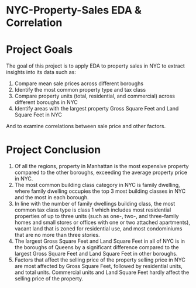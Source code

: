 # NYC-Property-Sales EDA & Correlation

# Project Goals

The goal of this project is to apply EDA to property sales in NYC to extract insights into its data such as:

1. Compare mean sale prices across different boroughs
2. Identify the most common property type and tax class
3. Compare property units (total, residential, and commercial) across different boroughs in NYC
4. Identify areas with the largest property Gross Square Feet and Land Square Feet in NYC

And to examine correlations between sale price and other factors.

# Project Conclusion
1. Of all the regions, property in Manhattan is the most expensive property compared to the other boroughs, exceeding the average property price in NYC.
2. The most common building class category in NYC is family dwelling, where family dwelling occupies the top 3 most building classes in NYC and the most in each borough.
3. In line with the number of family dwellings building class, the most common tax class type is class 1 which includes most residential properties of up to three units (such as one-, two-, and three-family homes and small stores or offices with one or two attached apartments), vacant land that is zoned for residential use, and most condominiums that are no more than three stories.
4. The largest Gross Square Feet and Land Square Feet in all of NYC is in the boroughs of Queens by a significant difference compared to the largest Gross Square Feet and Land Square Feet in other boroughs.
5. Factors that affect the selling price of the property selling price in NYC are most affected by Gross Square Feet, followed by residential units, and total units. Commercial units and Land Square Feet hardly affect the selling price of the property.
